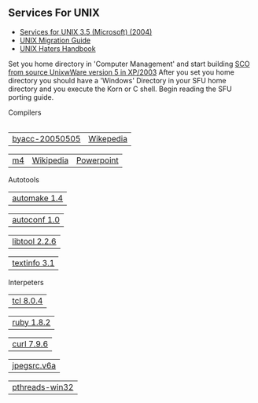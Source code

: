 <link rel="stylesheet" type="text/css" href="style.css">
<h2>Services For UNIX</h2>
<ul>
<li><a target="_self" href="https://archive.org/details/cdrom-services-unix-3.5-microsoft-2004">Services for UNIX 3.5 (Microsoft) (2004)</a></li>
<li><a target="_self" href="https://archive.org/details/microsoftunixapp0000unse">UNIX Migration Guide</a></li>
<li><a target="_self" href="ugh.pdf">UNIX Haters Handbook</a></li>
</ul>

<p>Set you home directory in 'Computer Management' and start building <a target="_self" href="https://www.sco.com/skunkware/">SCO from source UnixwWare version 5 in XP/2003</a>
After you set you home directory you should have a 'Windows' Directory in your SFU home directory and you execute the Korn or C shell. Begin reading the SFU porting guide.</p>
<table>  
  <tr>
    <thead>Compilers</thead>
    &nbsp	
    <table>
	<tr>
	    <td><a target="_self" href="https://invisible-island.net/byacc/">byacc-20050505</a></td>
	    <td><a target="_self" href="https://en.wikipedia.org/wiki/Berkeley_Yacc">Wikepedia</a></td>
	</tr>
    </table>    
    <table>
	<tr>
	    <td><a target="_self" href="https://www.gnu.org/software/m4/">m4</a></td>
	    <td><a target="_self" href="https://en.wikipedia.org/wiki/M4_(computer_language)">Wikipedia</a></td>
	    <td><a target="_self" href="Powerpoints/m4.ppt">Powerpoint</a></td>	
	</tr>
    </table>
  </tr>
  <tr>
    <thead>Autotools</thead>
    &nbsp
    <table>
	<tr>
	    <td><a target="_self" href="https://www.gnu.org/software/automake/">automake 1.4</a></td>
    	</tr>
    </table>
    <table>
	<tr>
	    <td><a target="_self" href="https://www.gnu.org/software/autoconf/">autoconf 1.0</a></td>
        </tr>
    </table>
     <table>
	<tr>
	    <td><a target="_self" href="https://www.gnu.org/software/libtool/">libtool 2.2.6</a></td>
	</tr>
    </table>
     <table>
	<tr>
	    <td><a target="_self" href="https://www.gnu.org/software/texinfo/">textinfo 3.1</a></td>
       </tr>
     </table>
</tr>
     <tr>
	<thead>Interpeters</thead>
	&nbsp
        <table>
	        <tr>
                <td><a target="_self" href="https://www.tcl.tk/">tcl 8.0.4</a></td>    
  	        </tr>
        </table> 
 	<table>
		<tr><td><a target="_self" href="https://www.ruby-lang.org/en/">ruby 1.8.2</a></td>
		</tr>
 	<table>
		<tr><td><a target="_self" href="https://curl.se/">curl 7.9.6</a></td>
		</tr>
 	<table>
		<tr><td><a target="_self" href="https://jpeg.org/jpeg2000/">jpegsrc.v6a</a></td>
        	</tr>
 	<table>
		<tr><td><a target="_self" href="https://sourceware.org/pthreads-win32/">pthreads-win32</a></td>
		</tr> 
       </tr>
</table> 

